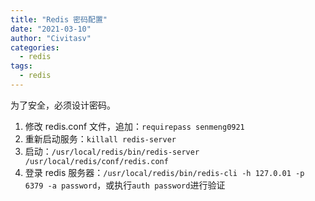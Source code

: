 ```yaml
---
title: "Redis 密码配置"
date: "2021-03-10"
author: "Civitasv"
categories:
  - redis 
tags:
  - redis
---
```


为了安全，必须设计密码。

1. 修改 redis.conf 文件，追加：`requirepass senmeng0921`
2. 重新启动服务：`killall redis-server`
3. 启动：`/usr/local/redis/bin/redis-server /usr/local/redis/conf/redis.conf`
4. 登录 redis 服务器：`/usr/local/redis/bin/redis-cli -h 127.0.01 -p 6379 -a password`，或执行`auth password`进行验证
